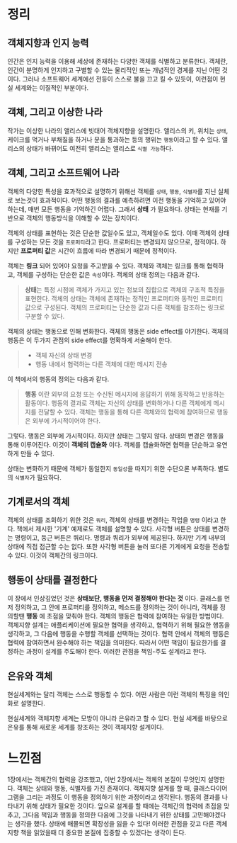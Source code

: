 # 정리

## 객체지향과 인지 능력

인간은 인지 능력을 이용해 세상에 존재하는 다양한 객체를 식별하고 분류한다. 객체란, 인간이 분명하게 인지하고 구별할 수 있는 물리적인 또는 개념적인 경계를 지닌 어떤 것이다. 그러나 소프트웨어 세계에선 전등이 스스로 불을 끄고 킬 수 있듯이, 이런점이 현실 세계와는 이질적인 부분이다.

## 객체, 그리고 이상한 나라

작가는 이상한 나라의 앨리스에 빗대어 객체지향을 설명한다. 앨리스의 키, 위치는 `상태`, 케이크를 먹거나 부채질을 하거나 문을 통과하는 등의 행위는 `행동`이라고 할 수 있다. 앨리스의 상태가 바뀌어도 여전히 앨리스는 앨리스로 `식별 가능`하다.

## 객체, 그리고 소프트웨어 나라

객체의 다양한 특성을 효과적으로 설명하기 위해선 객체를 `상태`, `행동`, `식별자`를 지닌 실체로 보는것이 효과적이다. 어떤 행동의 결과를 예측하려면 이전 행동을 기억하고 있어야 하는데, 매번 모든 행동을 기억하긴 어렵다. 그래서 **상태** 가 필요하다. 상태는 현재를 기반으로 객체의 행동방식을 이해할 수 있는 장치이다.

객체의 상태를 표현하는 것은 단순한 값일수도 있고, 객체일수도 있다. 이때 객체의 상태를 구성하는 모든 것을 `프로퍼티`라고 한다. 프로퍼티는 변경되지 않으므로, 정적이다. 하지만 **프로퍼티 값**은 시간이 흐름에 따라 변경되기 때문에 정적이다.

객체는 **링크** 되어 있어야 요청을 주고받을 수 있다. 객체와 객체는 링크를 통해 협력하고, 객체를 구성하는 단순한 값은 `속성`이다. 객체의 상태 정의는 다음과 같다.

> **상태**는 특정 시점에 객체가 가지고 있는 정보의 집합으로 객체의 구조적 특징을 표현한다. 객체의 상태는 객체에 존재하는 정적인 프로퍼티와 동적인 프로퍼티 값으로 구성된다. 객체의 프로퍼티는 단순한 값과 다른 객체를 참조하는 링크로 구분할 수 있다.

객체의 상태는 행동으로 인해 변화한다. 객체의 행동은 side effect를 야기한다. 객체의 행동은 이 두가지 관점의 side effect를 명확하게 서술해야 한다.

> - 객체 자신의 상태 변경
> - 행동 내에서 협력하는 다른 객체에 대한 메시지 전송

이 책에서의 행동의 정의는 다음과 같다.

> **행동** 이란 외부의 요청 또는 수신된 메시지에 응답하기 위해 동작하고 반응하는 활동이다. 행동의 결과로 객체는 자신의 상태를 변화하거나 다른 객체에게 메시지를 전달할 수 있다. 객체는 행동을 통해 다른 객체와의 협력에 참여하므로 행동은 외부에 가시적이어야 한다.

그렇다. 행동은 외부에 가시적이다. 하지만 상태는 그렇지 않다. 상태의 변경은 행동을 통해 이루어진다. 이것이 **객체의 캡슐화** 이다. 객체를 캡슐화하면 협력을 단순하고 유연하게 만들 수 있다.

상태는 변화하기 때문에 객체가 동일한지 `동일성`을 따지기 위한 수단으론 부족하다. 별도의 `식별자`가 필요하다.

## 기계로서의 객체

객체의 상태를 조회하기 위한 것은 `쿼리`, 객체의 상태를 변경하는 작업을 `명령` 이라고 한다. 책에서 제시한 '기계' 예제로도 객체를 설명할 수 있다. 사각형 버튼은 상태를 변경하는 명령이고, 둥근 버튼은 쿼리다. 명령과 쿼리가 외부에 제공된다. 하지만 기계 내부의 상태에 직접 접근할 수는 없다. 또한 사각형 버튼을 눌러 또다른 기계에게 요청을 전송할 수 있다. 이것이 객체간의 링크이다.

## 행동이 상태를 결정한다

이 장에서 인상깊었던 것은 **상태보단, 행동을 먼저 결정해야 한다는 것** 이다. 클래스를 먼저 정의하고, 그 안에 프로퍼티를 정의하고, 메소드를 정의하는 것이 아니라, 객체를 정의할땐 **행동** 에 초점을 맞춰야 한다. 객체의 행동은 협력에 참여하는 유일한 방법이다. 객체지향 설계는 애플리케이션에 필요한 협력을 생각하고, 협력하기 위해 필요한 행동을 생각하고, 그 다음에 행동을 수행할 객체를 선택하는 것이다. 협력 안에서 객체의 행동은 협력에 참여하면서 완수해야 하는 책임을 의미한다. 따라서 어떤 책임이 필요한가를 결정하는 과정이 설계를 주도해야 한다. 이러한 관점을 책임-주도 설계라고 한다.

## 은유와 객체

현실세계와는 달리 객체는 스스로 행동할 수 있다. 어떤 사람은 이런 객체의 특징을 의인화로 설명한다.

현실세계와 객체지향 세계는 모방이 아니라 은유라고 할 수 있다. 현실 세계를 바탕으로 은유를 통해 새로운 세계를 창조하는 것이 객체지향 설계이다.

# 느낀점

1장에서는 객체간의 협력을 강조했고, 이번 2장에서는 객체의 본질이 무엇인지 설명한다. 객체는 상태와 행동, 식별자를 가진 존재이다. 객체지향 설계를 할 때, 클래스다이어그램을 그리는 과정도 이 행동을 정의하기 위한 과정이라고 생각된다. 행동의 결과를 나타내기 위해 상태가 필요한 것이다. 앞으로 설계를 할 때에는 객체간의 협력에 초점을 맞추고, 그다음 책임과 행동을 정의한 다음에 그것을 나타내기 위한 상태를 고민해야겠다는 생각을 했다. 상태에 매몰되면 확장성을 잃을 수 있다! 이러한 관점을 갖고 다른 객체지향 책을 읽었을때 더 중요한 본질에 집중할 수 있겠다는 생각이 든다.
